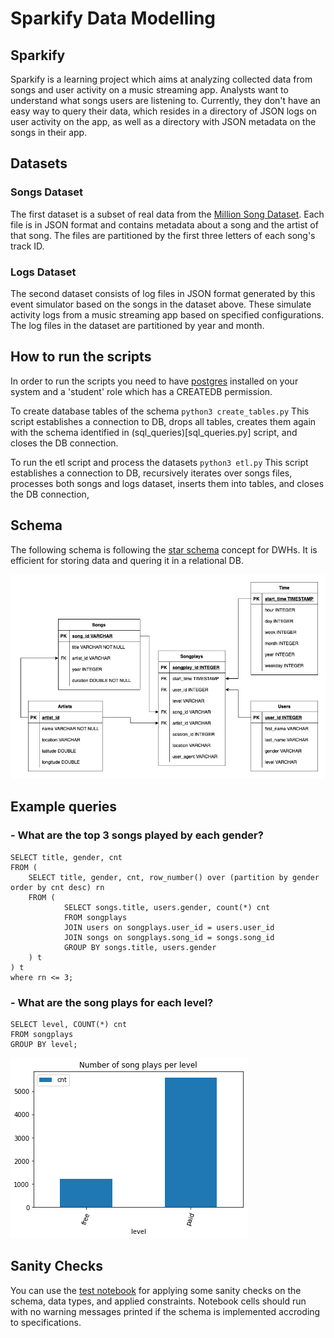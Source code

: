 # Sparkify Data Modelling

## Sparkify

Sparkify is a learning project which aims at analyzing collected data from songs and user activity on a music streaming app. Analysts want to understand what songs users are listening to. Currently, they don't have an easy way to query their data, which resides in a directory of JSON logs on user activity on the app, as well as a directory with JSON metadata on the songs in their app.


## Datasets

### Songs Dataset

The first dataset is a subset of real data from the [Million Song Dataset](http://millionsongdataset.com). Each file is in JSON format and contains metadata about a song and the artist of that song. The files are partitioned by the first three letters of each song's track ID.

### Logs Dataset

The second dataset consists of log files in JSON format generated by this event simulator based on the songs in the dataset above. These simulate activity logs from a music streaming app based on specified configurations. The log files in the dataset are partitioned by year and month.


## How to run the scripts

In order to run the scripts you need to have [postgres](https://www.postgresql.org/download/) installed on your system and a 'student' role which has a CREATEDB permission.

To create database tables of the schema `python3 create_tables.py`
This script establishes a connection to DB, drops all tables, creates them again with the schema identified in (sql_queries)[sql_queries.py] script, and closes the DB connection.  

To run the etl script and process the datasets `python3 etl.py`
This script establishes a connection to DB, recursively iterates over songs files, processes both songs and logs dataset, inserts them into tables, and closes the DB connection,


## Schema

The following schema is following the [star schema](https://en.wikipedia.org/wiki/Star_schema) concept for DWHs. It is efficient for storing data and quering it in a relational DB.   

![schema](schema.png)

## Example queries

### - What are the top 3 songs played by each gender?
```
SELECT title, gender, cnt
FROM (
    SELECT title, gender, cnt, row_number() over (partition by gender order by cnt desc) rn 
    FROM (
            SELECT songs.title, users.gender, count(*) cnt
            FROM songplays 
            JOIN users on songplays.user_id = users.user_id
            JOIN songs on songplays.song_id = songs.song_id
            GROUP BY songs.title, users.gender
    ) t
) t
where rn <= 3;
```

### - What are the song plays for each level?
```
SELECT level, COUNT(*) cnt 
FROM songplays 
GROUP BY level;
```

![per-level](per-level.png)


## Sanity Checks

You can use the [test notebook](test.ipynb) for applying some sanity checks on the schema, data types, and applied constraints. 
Notebook cells should run with no warning messages printed if the schema is implemented accroding to specifications.
